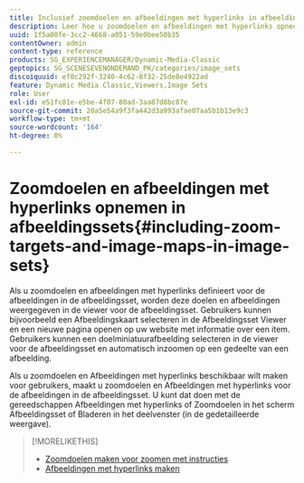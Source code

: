 ```yaml
---
title: Inclusief zoomdoelen en afbeeldingen met hyperlinks in afbeeldingssets
description: Leer hoe u zoomdoelen en afbeeldingen met hyperlinks opneemt in Afbeeldingssets in Dynamic Media Classic.
uuid: 1f5a00fe-3cc2-4668-a051-59e0bee50b35
contentOwner: admin
content-type: reference
products: SG_EXPERIENCEMANAGER/Dynamic-Media-Classic
geptopics: SG_SCENESEVENONDEMAND_PK/categories/image_sets
discoiquuid: ef0c292f-3240-4c62-8f32-25de8e4922ad
feature: Dynamic Media Classic,Viewers,Image Sets
role: User
exl-id: e51fc81e-e5be-4f07-80ad-3aa87d8bc87e
source-git-commit: 20a5e54a9f3fa442d3a993afae07aa5b1b13e9c3
workflow-type: tm+mt
source-wordcount: '164'
ht-degree: 0%

---
```


# Zoomdoelen en afbeeldingen met hyperlinks opnemen in afbeeldingssets{#including-zoom-targets-and-image-maps-in-image-sets}

Als u zoomdoelen en afbeeldingen met hyperlinks definieert voor de afbeeldingen in de afbeeldingsset, worden deze doelen en afbeeldingen weergegeven in de viewer voor de afbeeldingsset. Gebruikers kunnen bijvoorbeeld een Afbeeldingskaart selecteren in de Afbeeldingsset Viewer en een nieuwe pagina openen op uw website met informatie over een item. Gebruikers kunnen een doelminiatuurafbeelding selecteren in de viewer voor de afbeeldingsset en automatisch inzoomen op een gedeelte van een afbeelding.

Als u zoomdoelen en Afbeeldingen met hyperlinks beschikbaar wilt maken voor gebruikers, maakt u zoomdoelen en Afbeeldingen met hyperlinks voor de afbeeldingen in de afbeeldingsset. U kunt dat doen met de gereedschappen Afbeeldingen met hyperlinks of Zoomdoelen in het scherm Afbeeldingsset of Bladeren in het deelvenster (in de gedetailleerde weergave).

>[!MORELIKETHIS]
>
>* [Zoomdoelen maken voor zoomen met instructies](creating-zoom-targets-guided-zoom.md#creating_zoom_targets_for_guided_zoom)
>* [Afbeeldingen met hyperlinks maken](creating-image-maps.md#creating_image_maps)


